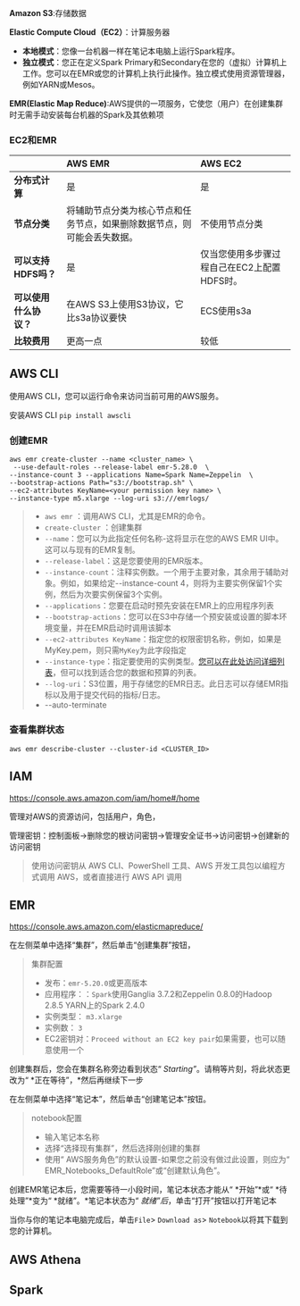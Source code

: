**Amazon S3**:存储数据

**Elastic Compute Cloud（EC2）**：计算服务器

- **本地模式**：您像一台机器一样在笔记本电脑上运行Spark程序。
- **独立模式**：您正在定义Spark Primary和Secondary在您的（虚拟）计算机上工作。您可以在EMR或您的计算机上执行此操作。独立模式使用资源管理器，例如YARN或Mesos。

**EMR(Elastic Map Reduce)**:AWS提供的一项服务，它使您（用户）在创建集群时无需手动安装每台机器的Spark及其依赖项

### EC2和EMR

|                        | **AWS EMR**                                                  | **AWS EC2**                                 |
| :--------------------- | :----------------------------------------------------------- | :------------------------------------------ |
| **分布式计算**         | 是                                                           | 是                                          |
| **节点分类**           | 将辅助节点分类为核心节点和任务节点，如果删除数据节点，则可能会丢失数据。 | 不使用节点分类                              |
| **可以支持HDFS吗？**   | 是                                                           | 仅当您使用多步骤过程自己在EC2上配置HDFS时。 |
| **可以使用什么协议？** | 在AWS S3上使用S3协议，它比s3a协议要快                        | ECS使用s3a                                  |
| **比较费用**           | 更高一点                                                     | 较低                                        |

## AWS CLI

使用AWS CLI，您可以运行命令来访问当前可用的AWS服务。

安装AWS CLI `pip install awscli`

### 创建EMR

```shell
aws emr create-cluster --name <cluster_name> \
 --use-default-roles --release-label emr-5.28.0  \
--instance-count 3 --applications Name=Spark Name=Zeppelin  \
--bootstrap-actions Path="s3://bootstrap.sh" \
--ec2-attributes KeyName=<your permission key name> \
--instance-type m5.xlarge --log-uri s3:///emrlogs/
```

> - `aws emr` ：调用AWS CLI，尤其是EMR的命令。
> - `create-cluster` ：创建集群
> - `--name`：您可以为此指定任何名称-这将显示在您的AWS EMR UI中。这可以与现有的EMR复制。
> - `--release-label`：这是您要使用的EMR版本。
> - `--instance-count`：注释实例数。一个用于主要对象，其余用于辅助对象。例如，如果给定--instance-count 4，则将为主要实例保留1个实例，然后为次要实例保留3个实例。
> - `--applications`：您要在启动时预先安装在EMR上的应用程序列表
> - `--bootstrap-actions`：您可以在S3中存储一个预安装或设置的脚本环境变量，并在EMR启动时调用该脚本
> - `--ec2-attributes KeyName`：指定您的权限密钥名称，例如，如果是MyKey.pem，则只需`MyKey`为此字段指定
> - `--instance-type`：指定要使用的实例类型。[您可以在此处访问详细列表](https://docs.aws.amazon.com/emr/latest/ManagementGuide/emr-supported-instance-types.html)，但可以找到适合您的数据和预算的列表。
> - `--log-uri`：S3位置，用于存储您的EMR日志。此日志可以存储EMR指标以及用于提交代码的指标/日志。
> - --auto-terminate

### 查看集群状态

```
aws emr describe-cluster --cluster-id <CLUSTER_ID>
```

## IAM

https://console.aws.amazon.com/iam/home#/home

管理对AWS的资源访问，包括用户，角色，

管理密钥：控制面板->删除您的根访问密钥->管理安全证书->访问密钥->创建新的访问密钥

> 使用访问密钥从 AWS CLI、PowerShell 工具、AWS 开发工具包以编程方式调用 AWS，或者直接进行 AWS API 调用

## EMR

https://console.aws.amazon.com/elasticmapreduce/

在左侧菜单中选择“集群”，然后单击“创建集群”按钮，

> 集群配置
>
> - 发布：`emr-5.20.0`或更高版本
> - 应用程序：：`Spark`使用Ganglia 3.7.2和Zeppelin 0.8.0的Hadoop 2.8.5 YARN上的Spark 2.4.0
> - 实例类型： `m3.xlarge`
> - 实例数： `3`
> - EC2密钥对：`Proceed without an EC2 key pair`如果需要，也可以随意使用一个

创建集群后，您会在集群名称旁边看到状态“ *Starting”*。请稍等片刻，将此状态更改为“ *正在等待”，*然后再继续下一步

在左侧菜单中选择“笔记本”，然后单击“创建笔记本”按钮。

> notebook配置
>
> - 输入笔记本名称
> - 选择“选择现有集群”，然后选择刚创建的集群
> - 使用“ AWS服务角色”的默认设置-如果您之前没有做过此设置，则应为“ EMR_Notebooks_DefaultRole”或“创建默认角色”。

创建EMR笔记本后，您需要等待一小段时间，笔记本状态才能从“ *开始”*或“ *待处理”*变为“ *就绪”。*笔记本状态为“ *就绪”后*，单击“打开”按钮以打开笔记本

当你与你的笔记本电脑完成后，单击`File`> `Download as`> `Notebook`以将其下载到您的计算机。

## AWS Athena



## Spark

